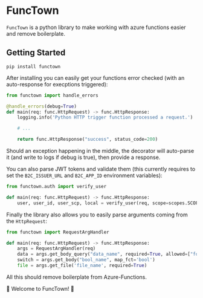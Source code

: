 # FuncTown

`FuncTown` is a python library to make working with azure functions easier and remove boilerplate.

## Getting Started

```
pip install functown
```

After installing you can easily get your functions error checked (with an auto-response for execptions triggered):

```python
from functown import handle_errors

@handle_errors(debug=True)
def main(req: func.HttpRequest) -> func.HttpResponse:
    logging.info('Python HTTP trigger function processed a request.')

    # ...

    return func.HttpResponse("success", status_code=200)
```

Should an exception happening in the middle, the decorator will auto-parse it (and write to logs if debug is true), then provide a response.

You can also parse JWT tokens and validate them (this currently requires to set the `B2C_ISSUER_URL` and `B2C_APP_ID` environment variables):

```python
from functown.auth import verify_user

def main(req: func.HttpRequest) -> func.HttpResponse:
    user, user_id, user_scp, local = verify_user(req, scope=scopes.SCOPE_WRITE)
```

Finally the library also allows you to easily parse arguments coming from the `HttpRequest`:

```python
from functown import RequestArgHandler

def main(req: func.HttpRequest) -> func.HttpResponse:
    args = RequestArgHandler(req)
    data = args.get_body_query("data_name", required=True, allowed=["foo", "bar"])
    switch = args.get_body("bool_name", map_fct='bool')
    file = args.get_file('file_name', required=True)
```

All this should remove boilerplate from Azure-Functions.

🎷 Welcome to FuncTown! 🎷
